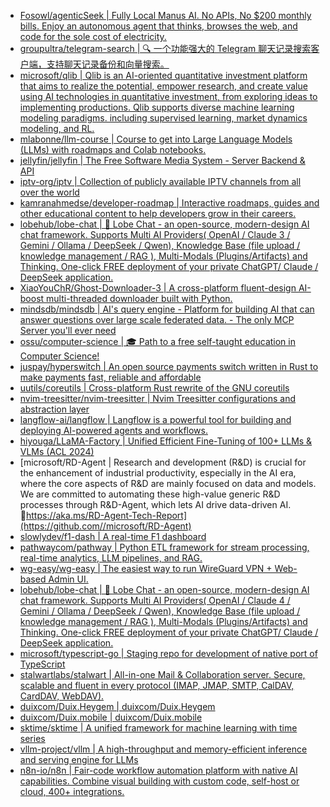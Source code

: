 + [Fosowl/agenticSeek | Fully Local Manus AI. No APIs, No $200 monthly bills. Enjoy an autonomous agent that thinks, browses the web, and code for the sole cost of electricity.](https://github.com//Fosowl/agenticSeek)
+ [groupultra/telegram-search | 🔍 一个功能强大的 Telegram 聊天记录搜索客户端，支持聊天记录备份和向量搜索。](https://github.com//groupultra/telegram-search)
+ [microsoft/qlib | Qlib is an AI-oriented quantitative investment platform that aims to realize the potential, empower research, and create value using AI technologies in quantitative investment, from exploring ideas to implementing productions. Qlib supports diverse machine learning modeling paradigms. including supervised learning, market dynamics modeling, and RL.](https://github.com//microsoft/qlib)
+ [mlabonne/llm-course | Course to get into Large Language Models (LLMs) with roadmaps and Colab notebooks.](https://github.com//mlabonne/llm-course)
+ [jellyfin/jellyfin | The Free Software Media System - Server Backend & API](https://github.com//jellyfin/jellyfin)
+ [iptv-org/iptv | Collection of publicly available IPTV channels from all over the world](https://github.com//iptv-org/iptv)
+ [kamranahmedse/developer-roadmap | Interactive roadmaps, guides and other educational content to help developers grow in their careers.](https://github.com//kamranahmedse/developer-roadmap)
+ [lobehub/lobe-chat | 🤯 Lobe Chat - an open-source, modern-design AI chat framework. Supports Multi AI Providers( OpenAI / Claude 3 / Gemini / Ollama / DeepSeek / Qwen), Knowledge Base (file upload / knowledge management / RAG ), Multi-Modals (Plugins/Artifacts) and Thinking. One-click FREE deployment of your private ChatGPT/ Claude / DeepSeek application.](https://github.com//lobehub/lobe-chat)
+ [XiaoYouChR/Ghost-Downloader-3 | A cross-platform fluent-design AI-boost multi-threaded downloader built with Python.](https://github.com//XiaoYouChR/Ghost-Downloader-3)
+ [mindsdb/mindsdb | AI's query engine - Platform for building AI that can answer questions over large scale federated data. - The only MCP Server you'll ever need](https://github.com//mindsdb/mindsdb)
+ [ossu/computer-science | 🎓 Path to a free self-taught education in Computer Science!](https://github.com//ossu/computer-science)
+ [juspay/hyperswitch | An open source payments switch written in Rust to make payments fast, reliable and affordable](https://github.com//juspay/hyperswitch)
+ [uutils/coreutils | Cross-platform Rust rewrite of the GNU coreutils](https://github.com//uutils/coreutils)
+ [nvim-treesitter/nvim-treesitter | Nvim Treesitter configurations and abstraction layer](https://github.com//nvim-treesitter/nvim-treesitter)
+ [langflow-ai/langflow | Langflow is a powerful tool for building and deploying AI-powered agents and workflows.](https://github.com//langflow-ai/langflow)
+ [hiyouga/LLaMA-Factory | Unified Efficient Fine-Tuning of 100+ LLMs & VLMs (ACL 2024)](https://github.com//hiyouga/LLaMA-Factory)
+ [microsoft/RD-Agent | Research and development (R&D) is crucial for the enhancement of industrial productivity, especially in the AI era, where the core aspects of R&D are mainly focused on data and models. We are committed to automating these high-value generic R&D processes through R&D-Agent, which lets AI drive data-driven AI. 🔗https://aka.ms/RD-Agent-Tech-Report](https://github.com//microsoft/RD-Agent)
+ [slowlydev/f1-dash | A real-time F1 dashboard](https://github.com//slowlydev/f1-dash)
+ [pathwaycom/pathway | Python ETL framework for stream processing, real-time analytics, LLM pipelines, and RAG.](https://github.com//pathwaycom/pathway)
+ [wg-easy/wg-easy | The easiest way to run WireGuard VPN + Web-based Admin UI.](https://github.com//wg-easy/wg-easy)
+ [lobehub/lobe-chat | 🤯 Lobe Chat - an open-source, modern-design AI chat framework. Supports Multi AI Providers( OpenAI / Claude 4 / Gemini / Ollama / DeepSeek / Qwen), Knowledge Base (file upload / knowledge management / RAG ), Multi-Modals (Plugins/Artifacts) and Thinking. One-click FREE deployment of your private ChatGPT/ Claude / DeepSeek application.](https://github.com//lobehub/lobe-chat)
+ [microsoft/typescript-go | Staging repo for development of native port of TypeScript](https://github.com//microsoft/typescript-go)
+ [stalwartlabs/stalwart | All-in-one Mail & Collaboration server. Secure, scalable and fluent in every protocol (IMAP, JMAP, SMTP, CalDAV, CardDAV, WebDAV).](https://github.com//stalwartlabs/stalwart)
+ [duixcom/Duix.Heygem | duixcom/Duix.Heygem](https://github.com//duixcom/Duix.Heygem)
+ [duixcom/Duix.mobile | duixcom/Duix.mobile](https://github.com//duixcom/Duix.mobile)
+ [sktime/sktime | A unified framework for machine learning with time series](https://github.com//sktime/sktime)
+ [vllm-project/vllm | A high-throughput and memory-efficient inference and serving engine for LLMs](https://github.com//vllm-project/vllm)
+ [n8n-io/n8n | Fair-code workflow automation platform with native AI capabilities. Combine visual building with custom code, self-host or cloud, 400+ integrations.](https://github.com//n8n-io/n8n)
